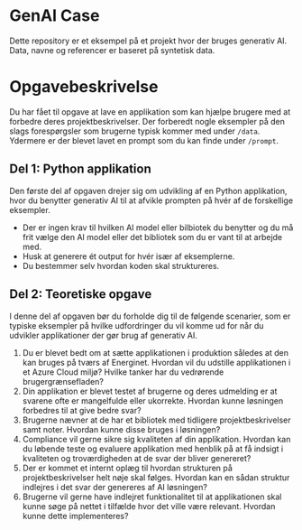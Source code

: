 # GenAI Case
Dette repository er et eksempel på et projekt hvor der bruges generativ AI. Data, navne og referencer er baseret på syntetisk data. 

# Opgavebeskrivelse
Du har fået til opgave at lave en applikation som kan hjælpe brugere med at forbedre deres projektbeskrivelser. Der forberedt nogle eksempler på den slags forespørgsler som brugerne typisk kommer med under `/data`. Ydermere er der blevet lavet en prompt som du kan finde under `/prompt`. 

## Del 1: Python applikation
Den første del af opgaven drejer sig om udvikling af en Python applikation, hvor du benytter generativ AI til at afvikle prompten på hvér af de forskellige eksempler. 

- Der er ingen krav til hvilken AI model eller bilbiotek du benytter og du må frit vælge den AI model eller det bibliotek som du er vant til at arbejde med.
- Husk at generere ét output for hvér især af eksemplerne.
- Du bestemmer selv hvordan koden skal struktureres.

## Del 2: Teoretiske opgave
I denne del af opgaven bør du forholde dig til de følgende scenarier, som er typiske eksempler på hvilke udfordringer du vil komme ud for når du udvikler applikationer der gør brug af generativ AI. 

1. Du er blevet bedt om at sætte applikationen i produktion således at den kan bruges på tværs af Energinet. Hvordan vil du udstille applikationen i et Azure Cloud miljø? Hvilke tanker har du vedrørende brugergrænsefladen? 
2. Din applikation er blevet testet af brugerne og deres udmelding er at svarene ofte er mangelfulde eller ukorrekte. Hvordan kunne løsningen forbedres til at give bedre svar?
2. Brugerne nævner at de har et bibliotek med tidligere projektbeskrivelser samt noter. Hvordan kunne disse bruges i løsningen? 
3. Compliance vil gerne sikre sig kvaliteten af din applikation. Hvordan kan du løbende teste og evaluere applikation med henblik på at få indsigt i kvaliteten og troværdigheden at de svar der bliver genereret? 
4. Der er kommet et internt oplæg til hvordan strukturen på projektbeskrivelser helt nøje skal følges. Hvordan kan en sådan struktur indlejres i det svar der genereres af AI løsningen?
5. Brugerne vil gerne have indlejret funktionalitet til at applikationen skal kunne søge på nettet i tilfælde hvor det ville være relevant. Hvordan kunne dette implementeres?

